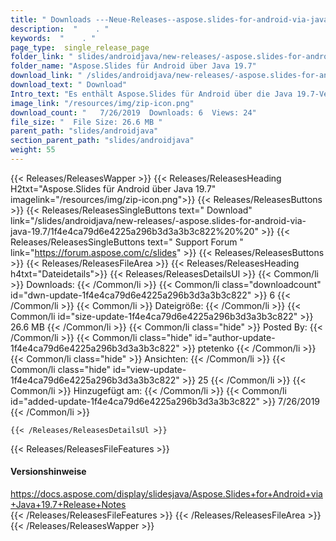 ```yaml
---
title: " Downloads ---Neue-Releases--aspose.slides-for-android-via-java-19.7 . "
description:  "    . " 
keywords:  "    . " 
page_type:  single_release_page
folder_link: " slides/androidjava/new-releases/-aspose.slides-for-android-via-java-19.7/"
folder_name: "Aspose.Slides für Android über Java 19.7"
download_link: " /slides/androidjava/new-releases/-aspose.slides-for-android-via-java-19.7/1f4e4ca79d6e4225a296b3d3a3b3c822"
download_text: " Download"
Intro_text: "Es enthält Aspose.Slides für Android über die Java 19.7-Version."
image_link: "/resources/img/zip-icon.png"
download_count: "   7/26/2019  Downloads: 6  Views: 24"
file_size: "  File Size: 26.6 MB "
parent_path: "slides/androidjava"
section_parent_path: "slides/androidjava"
weight: 55
---
```


{{< Releases/ReleasesWapper >}}
  {{< Releases/ReleasesHeading H2txt="Aspose.Slides für Android über Java 19.7" imagelink="/resources/img/zip-icon.png">}}
  {{< Releases/ReleasesButtons >}}
    {{< Releases/ReleasesSingleButtons text=" Download" link="/slides/androidjava/new-releases/-aspose.slides-for-android-via-java-19.7/1f4e4ca79d6e4225a296b3d3a3b3c822%20%20" >}}
    {{< Releases/ReleasesSingleButtons text=" Support Forum " link="https://forum.aspose.com/c/slides" >}}
  {{< Releases/ReleasesButtons >}}
  {{< Releases/ReleasesFileArea >}}
    {{< Releases/ReleasesHeading h4txt="Dateidetails">}}
    {{< Releases/ReleasesDetailsUl >}}
            {{< Common/li >}} Downloads: {{< /Common/li >}}
      {{< Common/li class="downloadcount" id="dwn-update-1f4e4ca79d6e4225a296b3d3a3b3c822" >}} 6 {{< /Common/li >}}
      {{< Common/li >}} Dateigröße: {{< /Common/li >}}
      {{< Common/li id="size-update-1f4e4ca79d6e4225a296b3d3a3b3c822" >}} 26.6 MB {{< /Common/li >}} 
      {{< Common/li  class="hide" >}} Posted By: {{< /Common/li >}} 
      {{< Common/li class="hide" id="author-update-1f4e4ca79d6e4225a296b3d3a3b3c822" >}} ptetenko {{< /Common/li >}}
      {{< Common/li class="hide" >}} Ansichten: {{< /Common/li >}}
      {{< Common/li class="hide" id="view-update-1f4e4ca79d6e4225a296b3d3a3b3c822" >}} 25 {{< /Common/li >}}
      {{< Common/li >}} Hinzugefügt am: {{< /Common/li >}}
      {{< Common/li id="added-update-1f4e4ca79d6e4225a296b3d3a3b3c822" >}} 7/26/2019 {{< /Common/li >}} 

    {{< /Releases/ReleasesDetailsUl >}}

  {{< Releases/ReleasesFileFeatures >}}
      <h4>Versionshinweise</h4><div> <a href="https://docs.aspose.com/display/slidesjava/Aspose.Slides+for+Android+via+Java+19.7+Release+Notes">https://docs.aspose.com/display/slidesjava/Aspose.Slides+for+Android+via+Java+19.7+Release+Notes</a></div>
  {{< /Releases/ReleasesFileFeatures >}}
 {{< /Releases/ReleasesFileArea >}}
{{< /Releases/ReleasesWapper >}}



